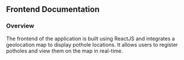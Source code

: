 ## Frontend Documentation

### Overview
The frontend of the application is built using ReactJS and integrates a geolocation map to display pothole locations. It allows users to register potholes and view them on the map in real-time.

